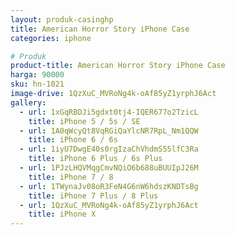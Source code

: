 ```yaml
---
layout: produk-casinghp
title: American Horror Story iPhone Case
categories: iphone

# Produk
product-title: American Horror Story iPhone Case
harga: 90000
sku: hn-1021
image-drive: 1QzXuC_MVRoNg4k-oAf85yZ1yrphJ6Act
gallery:
  - url: 1xGqRBDJi5gdxt0tj4-IQER677o2TzicL
    title: iPhone 5 / 5s / SE
  - url: 1A0qWcyQt8VqRGiQaYlcNR7RpL_Nm1QQW
    title: iPhone 6 / 6s
  - url: 1iyU7DwgE40s0rgIzaChVhdmS55lfC3Ra
    title: iPhone 6 Plus / 6s Plus
  - url: 1PJzLHQVMqgCmvNQiO6b688uBUUIpJ26M
    title: iPhone 7 / 8
  - url: 1TWynaJv08oR3FeN4G6nW6hdszKNDTsBg
    title: iPhone 7 Plus / 8 Plus
  - url: 1QzXuC_MVRoNg4k-oAf85yZ1yrphJ6Act
    title: iPhone X
---
```


